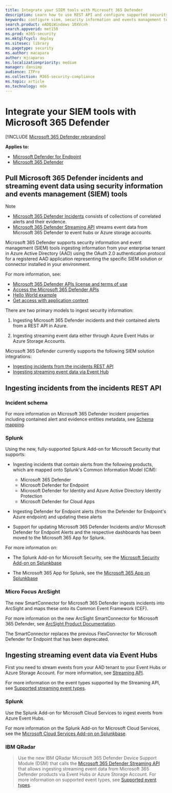 ```yaml
---
title: Integrate your SIEM tools with Microsoft 365 Defender
description: Learn how to use REST API and configure supported security information and events management tools to receive and pull detections.
keywords: configure siem, security information and events management tools, splunk, arcsight, custom indicators, rest api, alert definitions, indicators of compromise
search.product: eADQiWindows 10XVcnh
search.appverid: met150
ms.prod: m365-security
ms.mktglfcycl: deploy
ms.sitesec: library
ms.pagetype: security
ms.author: macapara
author: mjcaparas
ms.localizationpriority: medium
manager: dansimp
audience: ITPro
ms.collection: M365-security-compliance
ms.topic: article
ms.technology: mde
---
```


# Integrate your SIEM tools with Microsoft 365 Defender

[!INCLUDE [Microsoft 365 Defender rebranding](../../includes/microsoft-defender.md)]

**Applies to:**
- [Microsoft Defender for Endpoint](https://go.microsoft.com/fwlink/p/?linkid=2154037)
- [Microsoft 365 Defender](https://go.microsoft.com/fwlink/?linkid=2118804)

## Pull Microsoft 365 Defender incidents and streaming event data using security information and events management (SIEM) tools

> [!NOTE]
>
> - [Microsoft 365 Defender Incidents](incident-queue.md) consists of collections of correlated alerts and their evidence.
> - [Microsoft 365 Defender Streaming API](streaming-api.md) streams event data from Microsoft 365 Defender to event hubs or Azure storage accounts.

Microsoft 365 Defender supports security information and event management (SIEM) tools ingesting information from your enterprise tenant in Azure Active Directory (AAD) using the OAuth 2.0 authentication protocol for a registered AAD application representing the specific SIEM solution or connector installed in your environment. 

For more information, see:

- [Microsoft 365 Defender APIs license and terms of use](api-terms.md)
- [Access the Microsoft 365 Defender APIs](api-access.md)
- [Hello World example](api-hello-world.md)
- [Get access with application context](api-create-app-web.md)

There are two primary models to ingest security information: 

1.  Ingesting Microsoft 365 Defender incidents and their contained alerts from a REST API in Azure. 

2.  Ingesting streaming event data either through Azure Event Hubs or Azure Storage Accounts. 

Microsoft 365 Defender currently supports the following SIEM solution integrations: 

- [Ingesting incidents from the incidents REST API](#ingesting-incidents-from-the-incidents-rest-api)
- [Ingesting streaming event data via Event Hub](#ingesting-streaming-event-data-via-event-hubs)

## Ingesting incidents from the incidents REST API

### Incident schema
For more information on Microsoft 365 Defender incident properties including contained alert and evidence entities metadata, see [Schema mapping](../defender/api-list-incidents.md#schema-mapping).

### Splunk

Using the new, fully-supported Splunk Add-on for Microsoft Security that supports:

- Ingesting incidents that contain alerts from the following products, which are mapped onto Splunk's Common Information Model (CIM):

  - Microsoft 365 Defender
  - Microsoft Defender for Endpoint
  - Microsoft Defender for Identity and Azure Active Directory Identity Protection
  - Microsoft Defender for Cloud Apps

- Ingesting Defender for Endpoint alerts (from the Defender for Endpoint's Azure endpoint) and updating these alerts

- Support for updating Microsoft 365 Defender Incidents and/or Microsoft Defender for Endpoint Alerts and the respective dashboards has been moved to the Microsoft 365 App for Splunk. 

For more information on:

- The Splunk Add-on for Microsoft Security, see the [Microsoft Security Add-on on Splunkbase](https://splunkbase.splunk.com/app/6207/#/overview)

- The Microsoft 365 App for Splunk, see the [Microsoft 365 App on Splunkbase](https://splunkbase.splunk.com/app/3786/)

### Micro Focus ArcSight

The new SmartConnector for Microsoft 365 Defender ingests incidents into ArcSight and maps these onto its Common Event
Framework (CEF).

For more information on the new ArcSight SmartConnector for Microsoft 365 Defender, see [ArcSight Product Documentation](https://community.microfocus.com/cyberres/productdocs/w/connector-documentation/39246/smartconnector-for-microsoft-365-defender).

The SmartConnector replaces the previous FlexConnector for Microsoft Defender for Endpoint that has been deprecated.
  

## Ingesting streaming event data via Event Hubs

First you need to stream events from your AAD tenant to your Event Hubs or Azure Storage Account. For more information, see [Streaming API](../defender/streaming-api.md).

For more information on the event types supported by the Streaming API, see [Supported streaming event types](../defender/supported-event-types.md).

### Splunk

Use the Splunk Add-on for Microsoft Cloud Services to ingest events from Azure Event Hubs.  

For more information on the Splunk Add-on for Microsoft Cloud Services, see the [Microsoft Cloud Services Add-on on Splunkbase](https://splunkbase.splunk.com/app/3110/).
  

### IBM QRadar
>Use the new IBM QRadar Microsoft 365 Defender Device Support Module (DSM) that calls the [Microsoft 365 Defender Streaming API](streaming-api.md) that allows ingesting streaming event data from Microsoft 365 Defender products via Event Hubs or Azure Storage Account. For more information on supported event types, see [Supported event types](supported-event-types.md).

